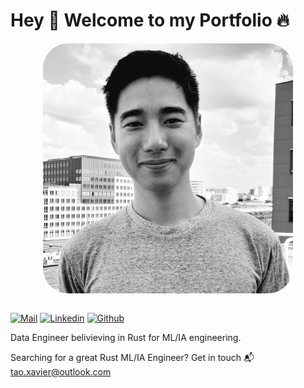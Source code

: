 
# Hey 🤗 Welcome to my Portfolio 🔥

<img alt="me" src="me.jpeg" style="border-radius:10%; margin-left: auto; margin-top: 1em; margin-right: auto; display: block" width="400" />

<br/>

[![Mail](https://img.shields.io/badge/tao.xavier@outlook.com-EA4335?logo=gmail&logoColor=white)](mailto:tao.xavier@outlook.com)
[![Linkedin](https://img.shields.io/badge/Haixuan_Xavier_Tao-0077B5?logo=linkedin&logoColor=white)](https://www.linkedin.com/in/haixuan-xavier-tao-7460b1102/)
[![Github](https://img.shields.io/badge/HaixuanTao-fff?logo=github&logoColor=black)](https://github.com/haixuanTao)

Data Engineer belivieving in Rust for ML/IA engineering.

Searching for a great Rust ML/IA Engineer? Get in touch 📬 [tao.xavier@outlook.com](mailto:tao.xavier@outlook.com)